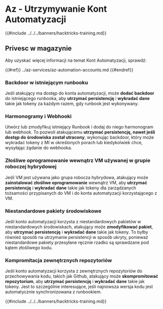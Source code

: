 # Az - Utrzymywanie Kont Automatyzacji

{{#include ../../../banners/hacktricks-training.md}}

## Privesc w magazynie

Aby uzyskać więcej informacji na temat Kont Automatyzacji, sprawdź:

{{#ref}}
../az-services/az-automation-accounts.md
{{#endref}}

### Backdoor w istniejącym runbooku

Jeśli atakujący ma dostęp do konta automatyzacji, może **dodać backdoor** do istniejącego runbooka, aby **utrzymać persistencję** i **wykradać dane** takie jak tokeny za każdym razem, gdy runbook jest wykonywany.

### Harmonogramy i Webhooki

Utwórz lub zmodyfikuj istniejący Runbook i dodaj do niego harmonogram lub webhook. To pozwoli atakującemu **utrzymać persistencję, nawet jeśli dostęp do środowiska został utracony**, wykonując backdoor, który może wykradać tokeny z MI w określonych porach lub kiedykolwiek chce, wysyłając żądanie do webhooka.

### Złośliwe oprogramowanie wewnątrz VM używanej w grupie roboczej hybrydowej

Jeśli VM jest używana jako grupa robocza hybrydowa, atakujący może **zainstalować złośliwe oprogramowanie** wewnątrz VM, aby **utrzymać persistencję** i **wykradać dane** takie jak tokeny dla zarządzanych tożsamości przypisanych do VM i do konta automatyzacji korzystającego z VM.

### Niestandardowe pakiety środowiskowe

Jeśli konto automatyzacji korzysta z niestandardowych pakietów w niestandardowych środowiskach, atakujący może **zmodyfikować pakiet**, aby **utrzymać persistencję** i **wykradać dane** takie jak tokeny. To byłby również sposób na utrzymanie persistencji w sposób ukryty, ponieważ niestandardowe pakiety przesyłane ręcznie rzadko są sprawdzane pod kątem złośliwego kodu.

### Kompromitacja zewnętrznych repozytoriów

Jeśli konto automatyzacji korzysta z zewnętrznych repozytoriów do przechowywania kodu, takich jak Github, atakujący może **skompromitować repozytorium**, aby **utrzymać persistencję** i **wykradać dane** takie jak tokeny. Jest to szczególnie interesujące, jeśli najnowsza wersja kodu jest automatycznie synchronizowana z runbookiem.

{{#include ../../../banners/hacktricks-training.md}}
